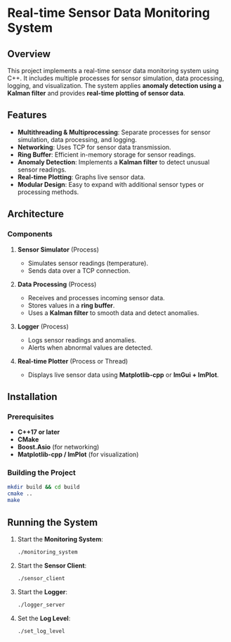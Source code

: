 # Real-time Sensor Data Monitoring System

## Overview
This project implements a real-time sensor data monitoring system using C++. It includes multiple processes for sensor simulation, data processing, logging, and visualization. The system applies **anomaly detection using a Kalman filter** and provides **real-time plotting of sensor data**.

## Features
- **Multithreading & Multiprocessing**: Separate processes for sensor simulation, data processing, and logging.
- **Networking**: Uses TCP for sensor data transmission.
- **Ring Buffer**: Efficient in-memory storage for sensor readings.
- **Anomaly Detection**: Implements a **Kalman filter** to detect unusual sensor readings.
- **Real-time Plotting**: Graphs live sensor data.
- **Modular Design**: Easy to expand with additional sensor types or processing methods.

## Architecture
### Components
1. **Sensor Simulator** (Process)
   - Simulates sensor readings (temperature).
   - Sends data over a TCP connection.

2. **Data Processing** (Process)
   - Receives and processes incoming sensor data.
   - Stores values in a **ring buffer**.
   - Uses a **Kalman filter** to smooth data and detect anomalies.

3. **Logger** (Process)
   - Logs sensor readings and anomalies.
   - Alerts when abnormal values are detected.

4. **Real-time Plotter** (Process or Thread)
   - Displays live sensor data using **Matplotlib-cpp** or **ImGui + ImPlot**.

## Installation
### Prerequisites
- **C++17 or later**
- **CMake**
- **Boost.Asio** (for networking)
- **Matplotlib-cpp / ImPlot** (for visualization)

### Building the Project
```sh
mkdir build && cd build
cmake ..
make
```

## Running the System
1. Start the **Monitoring System**:
   ```sh
   ./monitoring_system
   ```
2. Start the **Sensor Client**:
   ```sh
   ./sensor_client
   ```
3. Start the **Logger**:
   ```sh
   ./logger_server
   ```
4. Set the **Log Level**:
   ```sh
   ./set_log_level
   ```

